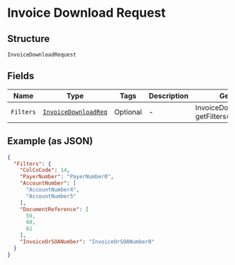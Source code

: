
# Invoice Download Request

## Structure

`InvoiceDownloadRequest`

## Fields

| Name | Type | Tags | Description | Getter | Setter |
|  --- | --- | --- | --- | --- | --- |
| `Filters` | [`InvoiceDownloadReq`](../../doc/models/invoice-download-req.md) | Optional | - | InvoiceDownloadReq getFilters() | setFilters(InvoiceDownloadReq filters) |

## Example (as JSON)

```json
{
  "Filters": {
    "ColCoCode": 14,
    "PayerNumber": "PayerNumber0",
    "AccountNumber": [
      "AccountNumber4",
      "AccountNumber5"
    ],
    "DocumentReference": [
      59,
      60,
      61
    ],
    "InvoiceOrSOANumber": "InvoiceOrSOANumber0"
  }
}
```

